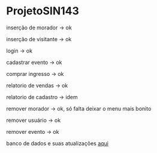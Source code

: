 # ProjetoSIN143




inserção de morador -> ok <p>
inserção de visitante -> ok <p>
login -> ok <p>
cadastrar evento -> ok <p>
comprar ingresso -> ok <p>
relatorio de vendas -> ok <p>
relatorio de cadastro -> idem <p>
remover morador -> ok, só falta deixar o menu mais bonito <p>
remover usuário -> ok <p>
remover evento -> ok<p>


banco de dados e suas atualizações <a href="https://www.dropbox.com/sh/z98nuvb1ea5oxfr/AABLQKzRJTjPRwQIlIzayw33a?dl=0">aqui</a>
